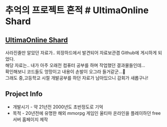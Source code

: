 # 추억의 프로젝트 흔적 \# UltimaOnline Shard

## [UltimaOnline Shard](https://dev-punchi.github.io/my-memories-project-ultima-shard)

사라진줄만 알았던 자료가.. 외장하드에서 발견되어 자료보관겸 Github에 게시하게 되었다.  
해당 자료는.. 내가 아주 오래전 컴퓨터 공부를 하며 작업했던 결과물들인데...  
확인해보니 코드들도 엉망이고 내용이 손발이 오그라 들거같군...🤣  
그래도 중,고등학교 시절 개발공부를 하던 자료가 남아있으니 감회가 새롭구나!

## Project Info

- 개발시기 - 약 21년전 2000년도 초반정도로 기억
- 목적 - 20년전에 유명한 해외 mmorpg 게임인 울티마 온라인을 플레이하던 free 서버 홈페이지 제작

